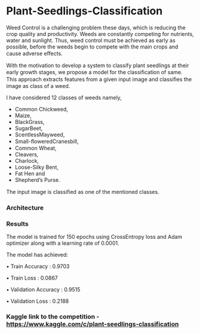 # Plant-Seedlings-Classification

Weed Control is a challenging problem these days, which is reducing the crop quality and productivity. Weeds are constantly competing for nutrients, water and sunlight. Thus, weed control must be achieved as early as possible, before the weeds begin to compete with the main crops and cause adverse eﬀects.

With the motivation to develop a system to classify plant seedlings at their early growth stages, we propose a model for the classiﬁcation of same. This approach extracts features from a given input image and classiﬁes the image as class of a weed.

I have considered 12 classes of weeds namely, 
- Common Chickweed, 
- Maize,
- BlackGrass,
- SugarBeet,
- ScentlessMayweed,
- Small-ﬂoweredCranesbill, 
- Common Wheat, 
- Cleavers, 
- Charlock, 
- Loose-Silky Bent, 
- Fat Hen and 
- Shepherd’s Purse. 

The input image is classiﬁed as one of the mentioned classes.


### Architecture 


### Results

The model is trained for 150 epochs using CrossEntropy loss and Adam optimizer along with a learning rate of 0.0001. 

The model has achieved:

• Train Accuracy : 0.9703

• Train Loss : 0.0867

• Validation Accuracy : 0.9515

• Validation Loss : 0.2188


### Kaggle link to the competition -  https://www.kaggle.com/c/plant-seedlings-classification
